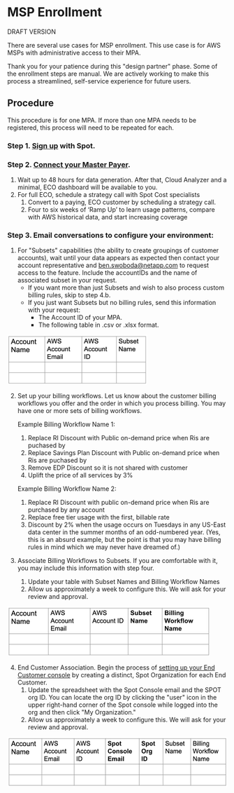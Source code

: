 # MSP Enrollment

DRAFT VERSION

There are several use cases for MSP enrollment. This use case is for AWS MSPs with administrative access to their MPA.  

Thank you for your patience during this "design partner" phase. Some of the enrollment steps are manual. We are actively working to make this process a streamlined, self-service experience for future users.  

## Procedure

This procedure is for one MPA. If more than one MPA needs to be registered, this process will need to be repeated for each.

### Step 1. [Sign up](https://console.spotinst.com/spt/auth/signUp) with Spot.  

### Step 2. [Connect your Master Payer](https://docs.spot.io/cloud-analyzer/getting-started/connect-your-aws-master-payer-account-existing-customer).
1. Wait up to 48 hours for data generation. After that, Cloud Analyzer and a minimal, ECO dashboard will be available to you.
2. For full ECO, schedule a strategy call with Spot Cost specialists
   1. Convert to a paying, ECO customer by scheduling a strategy call.
   2. Four to six weeks of ‘Ramp Up’ to learn usage patterns, compare with AWS historical data, and start increasing coverage

### Step 3. Email conversations to configure your environment:

1. For "Subsets" capabilities (the ability to create groupings of customer accounts), wait until your data appears as expected then contact your account representative and ben.swoboda@netapp.com to request access to the feature. Include the accountIDs and the name of associated subset in your request.
   * If you want more than just Subsets and wish to also process custom billing rules, skip to step 4.b.
   * If you just want Subsets but no billing rules, send this information with your request:
     * The Account ID of your MPA.
     * The following table in .csv or .xlsx format. 

<img src="/design-documents/_media/msp-enrollment-01.png" width="321" height="114" />

2. Set up your billing workflows. Let us know about the customer billing workflows you offer and the order in which you process billing. You may have one or more sets of billing workflows.  

   Example Billing Workflow Name 1:

   1. Replace RI Discount with Public on-demand price when Ris are puchased by <accountID>
   2. Replace Savings Plan Discount  with Public on-demand price when Ris are puchased by <accountID>
   3. Remove EDP Discount so it is not shared with customer
   4. Uplift the price of all services by 3%

   Example Billing Workflow Name 2:

   1. Replace RI Discount with public on-demand price when Ris are purchased by any account
   2. Replace free tier usage with the first, billable rate
   3. Discount <serviceName> by 2% when the usage occurs on Tuesdays in any US-East data center in the summer months of an odd-numbered year.  (Yes, this is an absurd example, but the point is that you may have billing rules in mind which we may never have dreamed of.)  

3. Associate Billing Workflows to Subsets. If you are comfortable with it, you may include this information with step four.  
   1. Update your table with Subset Names and Billing Workflow Names 
   2. Allow us approximately a week to configure this. We will ask for your review and approval.

<img src="/design-documents/_media/msp-enrollment-02.png" width="464" height="114" />

4. End Customer Association. Begin the process of [setting up your End Customer console](https://console.spotinst.com/spt/auth/signUp) by creating a distinct, Spot Organization for each End Customer.
   1. Update the spreadsheet with the Spot Console email and the SPOT org ID. You can locate the org ID by clicking the "user" icon in the upper right-hand corner of the Spot console while logged into the org and then click "My Organization."
   2. Allow us approximately a week to configure this. We will ask for your review and approval.

<img src="/design-documents/_media/msp-enrollment-03.png" width="517" height="115" />
